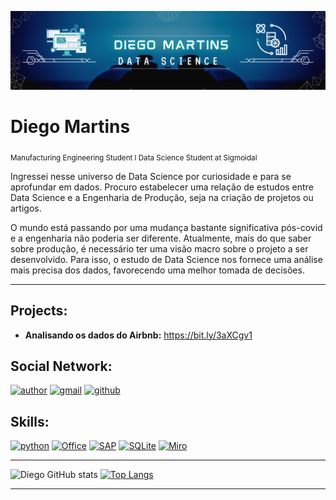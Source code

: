 <p align="center">
  <img src="banner2.png" >
</p>

# Diego Martins
<sub>Manufacturing Engineering Student  l Data Science Student at Sigmoidal</sub>

Ingressei nesse universo de Data Science por curiosidade e para se aprofundar em dados. Procuro estabelecer uma relação de estudos entre Data Science e a Engenharia de Produção, seja na criação de projetos ou artigos. 

O mundo está passando por uma mudança bastante significativa pós-covid e a engenharia não poderia ser diferente. Atualmente, mais do que saber sobre produção, é necessário ter uma visão macro sobre o projeto a ser desenvolvido. Para isso, o estudo de Data Science nos fornece uma análise mais precisa dos dados, favorecendo uma melhor tomada de decisões.

---

## Projects:
* **Analisando os dados do Airbnb:** https://bit.ly/3aXCgv1


## Social Network:
[![author](https://img.shields.io/badge/LinkedIn-0077B5?style=for-the-badge&logo=linkedin&logoColor=white)](https://www.linkedin.com/in/diegomartinsl/) [![gmail](https://img.shields.io/badge/Gmail-D14836?style=for-the-badge&logo=gmail&logoColor=white)](mailto:diegow.maartins@gmail.com) [![github](https://img.shields.io/badge/GitHub-100000?style=for-the-badge&logo=github&logoColor=white)](https://github.com/sciencediego)


## Skills:
[![python](https://img.shields.io/badge/Python-3776AB?style=for-the-badge&logo=python&logoColor=white)](https://www.python.org) [![Office](https://img.shields.io/badge/Microsoft_Office-D83B01?style=for-the-badge&logo=microsoft-office&logoColor=white)](https://www.microsoft.com) [![SAP](https://img.shields.io/badge/SAP-0FAAFF?style=for-the-badge&logo=sap&logoColor=white)](https://www.sap.com) [![SQLite](https://img.shields.io/badge/SQLite-07405E?style=for-the-badge&logo=sqlite&logoColor=white)](https://www.sqlite.org/index.html) [![Miro](https://img.shields.io/badge/Miro-050038?style=for-the-badge&logo=Miro&logoColor=white)](https://miro.com/pt/login/)

---
![Diego GitHub stats](https://github-readme-stats.vercel.app/api?username=sciencediego&show_icons=true&theme=algolia&count_private=true) [![Top Langs](https://github-readme-stats.vercel.app/api/top-langs/?username=sciencediego&layout=compact)](https://github.com/DiegoSeys/github-readme-stats)

---

